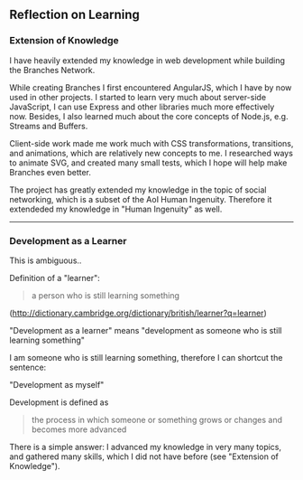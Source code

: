 ## Reflection on Learning

### Extension of Knowledge

I have heavily extended my knowledge in web development while building the Branches Network.

While creating Branches I first encountered AngularJS, which I have by now used in other projects.
I started to learn very much about server-side JavaScript, I can use Express and other libraries much
more effectively now.
Besides, I also learned much about the core concepts of Node.js, e.g. Streams and Buffers.

Client-side work made me work much with CSS transformations, transitions, and animations, which are relatively
new concepts to me. I researched ways to animate SVG, and created many small tests, which I hope will help
make Branches even better.

The project has greatly extended my knowledge in the topic of social networking, which is a subset of
the AoI Human Ingenuity.
Therefore it extendeded my knowledge in "Human Ingenuity" as well.

------

### Development as a Learner

This is ambiguous..

Definition of a "learner":

> a person who is still learning something

(http://dictionary.cambridge.org/dictionary/british/learner?q=learner)

"Development as a learner" means "development as someone who is still learning something"

I am someone who is still learning something, therefore I can shortcut the sentence:

"Development as myself"

Development is defined as

> the process in which someone or something grows or changes and becomes more advanced

There is a simple answer: I advanced my knowledge in very many topics, and gathered many skills,
which I did not have before (see "Extension of Knowledge").